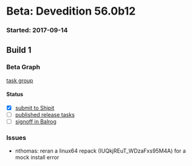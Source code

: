 # Beta: Devedition 56.0b12

### Started: 2017-09-14

## Build 1

### Beta Graph
[task group](https://tools.taskcluster.net/push-inspector/#/XuvuOpuYTTWFCKgJ2wsShg)


#### Status
- [x] [submit to Shipit](https://wiki.mozilla.org/Release:Release_Automation_on_Mercurial:Starting_a_Release#Submit_to_Ship_It)
- [ ] [published release tasks](../how-tos/relpro.md#4-publish-release)
- [ ] [signoff in Balrog](../how-tos/relpro.md#3-signoffs)

### Issues
- nthomas: reran a linux64 repack (IUQkjREuT_WDzaFxs95M4A) for a mock install error


